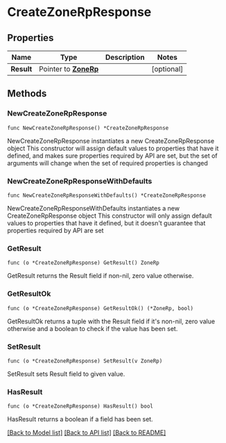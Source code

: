# CreateZoneRpResponse

## Properties

Name | Type | Description | Notes
------------ | ------------- | ------------- | -------------
**Result** | Pointer to [**ZoneRp**](ZoneRp.md) |  | [optional] 

## Methods

### NewCreateZoneRpResponse

`func NewCreateZoneRpResponse() *CreateZoneRpResponse`

NewCreateZoneRpResponse instantiates a new CreateZoneRpResponse object
This constructor will assign default values to properties that have it defined,
and makes sure properties required by API are set, but the set of arguments
will change when the set of required properties is changed

### NewCreateZoneRpResponseWithDefaults

`func NewCreateZoneRpResponseWithDefaults() *CreateZoneRpResponse`

NewCreateZoneRpResponseWithDefaults instantiates a new CreateZoneRpResponse object
This constructor will only assign default values to properties that have it defined,
but it doesn't guarantee that properties required by API are set

### GetResult

`func (o *CreateZoneRpResponse) GetResult() ZoneRp`

GetResult returns the Result field if non-nil, zero value otherwise.

### GetResultOk

`func (o *CreateZoneRpResponse) GetResultOk() (*ZoneRp, bool)`

GetResultOk returns a tuple with the Result field if it's non-nil, zero value otherwise
and a boolean to check if the value has been set.

### SetResult

`func (o *CreateZoneRpResponse) SetResult(v ZoneRp)`

SetResult sets Result field to given value.

### HasResult

`func (o *CreateZoneRpResponse) HasResult() bool`

HasResult returns a boolean if a field has been set.


[[Back to Model list]](../README.md#documentation-for-models) [[Back to API list]](../README.md#documentation-for-api-endpoints) [[Back to README]](../README.md)



